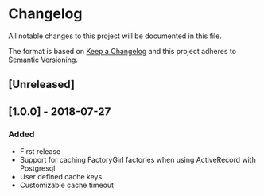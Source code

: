 # Changelog
All notable changes to this project will be documented in this file.

The format is based on [Keep a Changelog](http://keepachangelog.com/en/1.0.0/)
and this project adheres to [Semantic Versioning](http://semver.org/spec/v2.0.0.html).

## [Unreleased]

## [1.0.0] - 2018-07-27
### Added

- First release
- Support for caching FactoryGirl factories when using ActiveRecord with Postgresql
- User defined cache keys
- Customizable cache timeout
